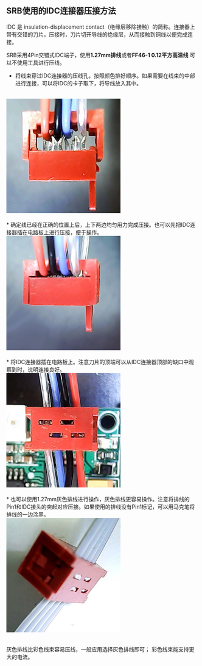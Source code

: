 ## SRB使用的IDC连接器压接方法
IDC 是 insulation-displacement contact（绝缘层移除接触）的简称。连接器上带有交错的刀片，压接时，刀片切开导线的绝缘层，从而接触到铜线以便完成连接。</br>

SRB采用4Pin交错式IDC端子，使用**1.27mm排线**或者**FF46-1  0.12平方高温线**
可以不使用工具进行压线。
* 将线束穿过IDC连接器的压线孔，按照颜色排好顺序。如果需要在线束的中部进行连接，可以将IDC的卡子取下，将导线放入其中。
</br>
<img src="./Image/Step1.jpg"  height="300" width="300"></br></br>
* 确定线已经在正确的位置上后，上下两边均匀用力完成压接。也可以先把IDC连接器插在电路板上进行压接，便于操作。
</br>
<img src="./Image/Step2.jpg"  height="300" width="300"></br></br>
* 将IDC连接器插在电路板上。注意刀片的顶端可以从IDC连接器顶部的缺口中观察到时，说明连接良好。</br>
<img src="./Image/Step3.jpg"  height="300" width="300"></br></br>
* 也可以使用1.27mm灰色排线进行操作，灰色排线更容易操作。注意将排线的Pin1和IDC接头的突起对应压接。如果使用的排线没有Pin1标记，可以用马克笔将排线的一边涂黑。</br>
<img src="./Image/Step4.jpg"  height="300" width="300"></br></br>

灰色排线比彩色线束容易压线，一般应用选择灰色排线即可；
彩色线束能支持更大的电流。
